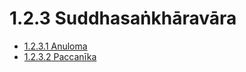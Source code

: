 # 1.2.3 Suddhasaṅkhāravāra

* [1.2.3.1 Anuloma](1.2.3/1.2.3.1.md)
* [1.2.3.2 Paccanīka](1.2.3/1.2.3.2.md)
